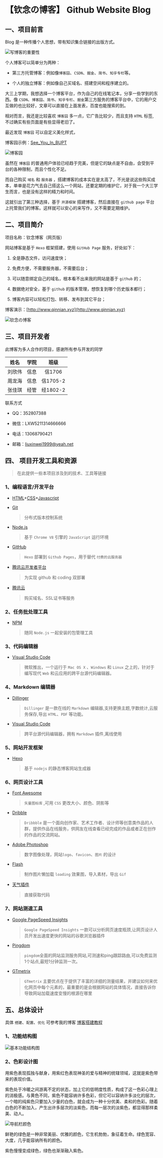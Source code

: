 # 【钦念の博客】 Github Website Blog

## 一、项目前言

Blog 是一种传播个人思想，带有知识集合链接的出版方式。

![写博客的重要性](https://ae01.alicdn.com/kf/H649e1bfa684f4b6e99c1ea3de93e54ff1.png)

个人博客可以简单分为两种：

- 第三方托管博客：例如像`博客园`、`CSDN`、`掘金`、`简书`、`知乎专栏`等。

- 个人的独立博客：例如像自己买域名、搭建空间和程序建立的。

大三上学期，我想选择一个博客平台，作为自己的在线笔记本，分享一些学到的东西。像 `CSDN`、`博客园`、`简书`、`知乎专栏`、`掘金`第三方服务的博客平台中，它的用户交互做的也比较好，文章可以直接在上面发表，百度也能搜索的到。

相对而言，我还是比较喜欢 `博客园` 多一点，它广告比较少，而且支持 `HTML` 标签,不过确实有些页面是有些显得老旧了。

最近发现 `博客园` 可以自定义美化样式，

博客园示例：[See_You_In_BUPT](https://www.cnblogs.com/qinnian/)

![博客园](https://ae01.alicdn.com/kf/Hba08f0941c6842f9b1759afb37baf496l.jpg)

虽然在 `博客园` 的普通用户体验已经趋于完美，但是它的缺点是不自由，会受到平台的各种限制，而且个性化不足。

而自己购买 `域名` 和 `服务器` ，搭建博客的成本实在是太高了，不光是说这些购买成本，单单是花力气去自己搭这么一个网站，还要定期的维护它，对于我一个大三学生而言，也是没有这样的精力和时间。

这就引出了第三种选择，基于 `开源框架` 搭建博客，然后直接在 `github page` 平台上托管我们的博客。这样就可以安心的来写作，又不需要定期维护。


## 二、项目简介

项目名称：钦念博客（网页版）

网站博客是基于 `Hexo` 框架搭建，使用 `GitHub Page` 服务，好处如下：

1. 全是静态文件，访问速度快；

2. 免费方便，不需要服务器，不需要后台；

3. 可以随意绑定自己的域名，根本看不出来我的网站是基于 `github` 的；

4. 数据绝对安全，基于 `github` 的版本管理，想恢复到哪个历史版本都行；

5. 博客内容可以轻松打包、转移、发布到其它平台；

博客演示：[http://www.qinnian.xyz](http://www.qinnian.xyz)

![钦念の博客](https://ae01.alicdn.com/kf/H0b26ffb4ddad4ec79a8e99d86cad11ecQ.jpg)

## 三、项目开发者

此博客为多人合作的项目，感谢所有参与开发的同学

姓名|学院|班级
---|:--:|:---:
刘欣伟|信息|信1706
周龙海|信息|信1705-2
张佳琪|经管|经1802-2

联系方式

- QQ：352807388

- 微信：LXW5211314666666

- 电话：13068790421

- 邮箱：liuxinwei1999@yeah.net

## 四、 项目开发工具和资源

>在此提供一些本项目涉及到的技术、工具等链接


### 1、编程语言/开发平台

- [HTML](https://html.spec.whatwg.org/multipage/)+[CSS](https://developer.mozilla.org/en-US/docs/Archive/CSS3)+[Javascript](https://en.wikipedia.org/wiki/JavaScript)

- [Git](https://git-scm.com/) 
    
    >分布式版本控制系统

- [Node.js](https://nodejs.org/en/) 
    
    >基于 `Chrome V8` 引擎的 `JavaScript` 运行环境

- [GitHub](https://github.com) 
    
    >`Hexo` 部署到 `Github Pages`，用于替代 `付费的云服务器`

- [腾讯云开发者平台](https://dev.tencent.com/production)

    > 为实现 github 和 coding 双部署

- [腾讯云](https://cloud.tencent.com/?fromSource=gwzcw.2212127.2212127.2212127&utm_medium=cpd&utm_id=gwzcw.2212127.2212127.2212127)

    >购买域名、SSL证书等服务

### 2、任务批处理工具

- [NPM](https://www.npmjs.com) 
    
    >随同 `Node.js` 一起安装的包管理工具
      
### 3、代码编辑器

- [Visual Studio Code](https://code.visualstudio.com/) 
    
    >微软推出，一个运行于 `Mac OS X` 、`Windows` 和 `Linux` 之上的，针对于编写现代 `Web` 和云应用的跨平台源代码编辑器。

### 4、Markdown 编辑器

- [Dillinger](https://dillinger.io/) 
    
    >`Dillinger` 是一款在线的 `Markdown` 编辑器,支持更换主题,字数统计,云服务保存,导出 `HTML`、`PDF` 等功能。

- [Visual Studio Code](https://code.visualstudio.com/) 

    >跨平台源代码编辑器，拥有 `Markdown` 插件,离线使用

### 5、网站开发框架

- [Hexo](https://hexo.io/zh-cn/) 
    
    >基于 `nodejs` 的静态博客网站生成器

### 6、网页设计工具

- [Font Awesome](https://fontawesome.com/?from=io) 
    
    >`矢量图标库` ,可用 `CSS` 更改大小、颜色、阴影等

- [Dribble](https://dribbble.com/)

    >`Dribbble` 是一个面向创作家、艺术工作者、设计师等创意类作品的人群，提供作品在线服务，供网友在线查看已经完成的作品或者正在创作的作品的交流网站。

- [Adobe Photoshop](https://www.adobe.com/products/photoshop.html) 
    >数字图像处理，网站`logo`、`favicon`、`图片` 的设计

- [Flash](https://www.adobe.com/products/flashplayer.html)

    >制作图片懒加载 `loading` 效果图，导入素材，导出 `Gif`

- [天气插件](https://cj.weather.com.cn/plugin/pc)

    >直接获取代码

### 7、网站测速工具

- [Google PageSpeed Insights](https://developers.google.com/speed/pagespeed/insights/)
    
    >`Google PageSpeed Insights` 一款可以分析网页速度瓶颈,让网页设计人员开发出速度更快的网站的谷歌浏览器插件

- [Pingdom](https://tools.pingdom.com/) 
    
    >`pingdom`全面的网站监测服务网站,可测速和ping跟踪路由,可以免费监测1个站点,最短1分钟监测一次。

- [GTmetrix](https://gtmetrix.com/) 
    
    >`GTmetrix` 主要优点在于提供了丰富的详细的测量结果，并建议如何来优化网页中每个元素的，最重要的是会根据网站的具体情况，直接告诉你导致网站加载速度变慢的根源在哪里

## 五、总体设计

具体 `搭建`、`配置`、`优化` 可参考我的博客 [博客搭建教程](https://qinnian.xyz/2019/10/20/Hexo+GitHub%E5%8D%9A%E5%AE%A2%E6%90%AD%E5%BB%BA%E6%95%99%E7%A8%8B/)

### 1、功能结构图

![基本功能结构图](https://ae01.alicdn.com/kf/Hfc6c113a6ce84a64bfcd4570c2e0f22ak.png)

### 2、色彩设计图

用紫色表现孤独与献身，用紫红色表现神圣的爱与精神的统辖领域，这就是紫色带来的表现价值。

紫色处于冷暖之间游离不定的状态，加上它的低明度性质，构成了这一色彩心理上的消极感。与黄色不同，紫色不能容纳许多色彩，但它可以容纳许多淡化的层次，一个暗的纯紫色只要加入少量的白色，就会成为一种十分优美、柔和的色彩。随着白色的不断加入，产生出许多层次的淡紫色，而每一层次的淡紫色，都显得那样柔美、动人。

![导航栏颜色](https://ae01.alicdn.com/kf/H6598f18adb734307ab92ec651e942fael.jpg)

鲜艳的绿色是一种非常美丽、优雅的颜色，它生机勃勃，象征着生命。绿色宽容、大度，几乎能容纳所有的颜色。

紫色慢慢变成绿色，绿色也渐渐融入紫色。


